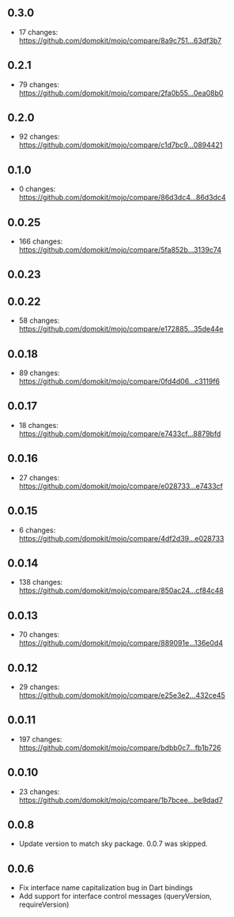 ## 0.3.0

  - 17 changes: https://github.com/domokit/mojo/compare/8a9c751...63df3b7

## 0.2.1

  - 79 changes: https://github.com/domokit/mojo/compare/2fa0b55...0ea08b0

## 0.2.0

  - 92 changes: https://github.com/domokit/mojo/compare/c1d7bc9...0894421

## 0.1.0

  - 0 changes: https://github.com/domokit/mojo/compare/86d3dc4...86d3dc4

## 0.0.25

  - 166 changes: https://github.com/domokit/mojo/compare/5fa852b...3139c74

## 0.0.23

## 0.0.22

  - 58 changes: https://github.com/domokit/mojo/compare/e172885...35de44e

## 0.0.18

  - 89 changes: https://github.com/domokit/mojo/compare/0fd4d06...c3119f6

## 0.0.17

  - 18 changes: https://github.com/domokit/mojo/compare/e7433cf...8879bfd

## 0.0.16

  - 27 changes: https://github.com/domokit/mojo/compare/e028733...e7433cf

## 0.0.15

  - 6 changes: https://github.com/domokit/mojo/compare/4df2d39...e028733

## 0.0.14

  - 138 changes: https://github.com/domokit/mojo/compare/850ac24...cf84c48

## 0.0.13

  - 70 changes: https://github.com/domokit/mojo/compare/889091e...136e0d4

## 0.0.12

  - 29 changes: https://github.com/domokit/mojo/compare/e25e3e2...432ce45

## 0.0.11

  - 197 changes: https://github.com/domokit/mojo/compare/bdbb0c7...fb1b726

## 0.0.10

  - 23 changes: https://github.com/domokit/mojo/compare/1b7bcee...be9dad7

## 0.0.8

  - Update version to match sky package.  0.0.7 was skipped.

## 0.0.6

  - Fix interface name capitalization bug in Dart bindings
  - Add support for interface control messages (queryVersion, requireVersion)
